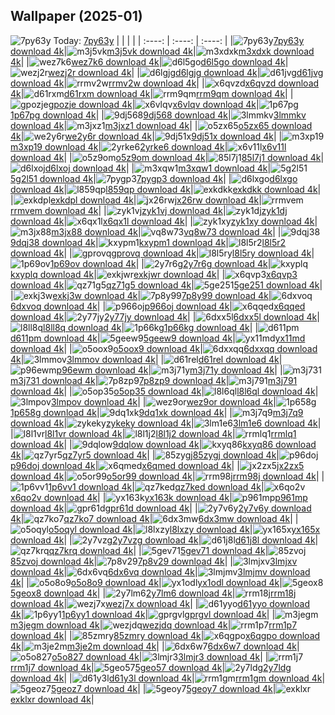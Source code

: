 ## Wallpaper (2025-01)
![7py63y](https://w.wallhaven.cc/full/7p/wallhaven-7py63y.jpg) Today: [7py63y](https://th.wallhaven.cc/small/7p/7py63y.jpg)
|      |      |      |
| :----: | :----: | :----: |
|![7py63y](https://th.wallhaven.cc/small/7p/7py63y.jpg)[7py63y download 4k](https://wallhaven.cc/w/7py63y)|![m3j5vk](https://th.wallhaven.cc/small/m3/m3j5vk.jpg)[m3j5vk download 4k](https://wallhaven.cc/w/m3j5vk)|![m3xdxk](https://th.wallhaven.cc/small/m3/m3xdxk.jpg)[m3xdxk download 4k](https://wallhaven.cc/w/m3xdxk)|
|![wez7k6](https://th.wallhaven.cc/small/we/wez7k6.jpg)[wez7k6 download 4k](https://wallhaven.cc/w/wez7k6)|![d6l5go](https://th.wallhaven.cc/small/d6/d6l5go.jpg)[d6l5go download 4k](https://wallhaven.cc/w/d6l5go)|![wezj2r](https://th.wallhaven.cc/small/we/wezj2r.jpg)[wezj2r download 4k](https://wallhaven.cc/w/wezj2r)|
|![d6lgjg](https://th.wallhaven.cc/small/d6/d6lgjg.jpg)[d6lgjg download 4k](https://wallhaven.cc/w/d6lgjg)|![d61jvg](https://th.wallhaven.cc/small/d6/d61jvg.jpg)[d61jvg download 4k](https://wallhaven.cc/w/d61jvg)|![rrmv2w](https://th.wallhaven.cc/small/rr/rrmv2w.jpg)[rrmv2w download 4k](https://wallhaven.cc/w/rrmv2w)|
|![x6qvzd](https://th.wallhaven.cc/small/x6/x6qvzd.jpg)[x6qvzd download 4k](https://wallhaven.cc/w/x6qvzd)|![d61rxm](https://th.wallhaven.cc/small/d6/d61rxm.jpg)[d61rxm download 4k](https://wallhaven.cc/w/d61rxm)|![rrm9qm](https://th.wallhaven.cc/small/rr/rrm9qm.jpg)[rrm9qm download 4k](https://wallhaven.cc/w/rrm9qm)|
|![gpozje](https://th.wallhaven.cc/small/gp/gpozje.jpg)[gpozje download 4k](https://wallhaven.cc/w/gpozje)|![x6vlqv](https://th.wallhaven.cc/small/x6/x6vlqv.jpg)[x6vlqv download 4k](https://wallhaven.cc/w/x6vlqv)|![1p67pg](https://th.wallhaven.cc/small/1p/1p67pg.jpg)[1p67pg download 4k](https://wallhaven.cc/w/1p67pg)|
|![9dj568](https://th.wallhaven.cc/small/9d/9dj568.jpg)[9dj568 download 4k](https://wallhaven.cc/w/9dj568)|![3lmmkv](https://th.wallhaven.cc/small/3l/3lmmkv.jpg)[3lmmkv download 4k](https://wallhaven.cc/w/3lmmkv)|![m3jxz1](https://th.wallhaven.cc/small/m3/m3jxz1.jpg)[m3jxz1 download 4k](https://wallhaven.cc/w/m3jxz1)|
|![o5zx65](https://th.wallhaven.cc/small/o5/o5zx65.jpg)[o5zx65 download 4k](https://wallhaven.cc/w/o5zx65)|![we2y6r](https://th.wallhaven.cc/small/we/we2y6r.jpg)[we2y6r download 4k](https://wallhaven.cc/w/we2y6r)|![9dj51x](https://th.wallhaven.cc/small/9d/9dj51x.jpg)[9dj51x download 4k](https://wallhaven.cc/w/9dj51x)|
|![m3xp19](https://th.wallhaven.cc/small/m3/m3xp19.jpg)[m3xp19 download 4k](https://wallhaven.cc/w/m3xp19)|![2yrke6](https://th.wallhaven.cc/small/2y/2yrke6.jpg)[2yrke6 download 4k](https://wallhaven.cc/w/2yrke6)|![x6v11l](https://th.wallhaven.cc/small/x6/x6v11l.jpg)[x6v11l download 4k](https://wallhaven.cc/w/x6v11l)|
|![o5z9om](https://th.wallhaven.cc/small/o5/o5z9om.jpg)[o5z9om download 4k](https://wallhaven.cc/w/o5z9om)|![85l7j1](https://th.wallhaven.cc/small/85/85l7j1.jpg)[85l7j1 download 4k](https://wallhaven.cc/w/85l7j1)|![d6lxoj](https://th.wallhaven.cc/small/d6/d6lxoj.jpg)[d6lxoj download 4k](https://wallhaven.cc/w/d6lxoj)|
|![m3xqw1](https://th.wallhaven.cc/small/m3/m3xqw1.jpg)[m3xqw1 download 4k](https://wallhaven.cc/w/m3xqw1)|![5g2l51](https://th.wallhaven.cc/small/5g/5g2l51.jpg)[5g2l51 download 4k](https://wallhaven.cc/w/5g2l51)|![7pygp3](https://th.wallhaven.cc/small/7p/7pygp3.jpg)[7pygp3 download 4k](https://wallhaven.cc/w/7pygp3)|
|![d6lxgo](https://th.wallhaven.cc/small/d6/d6lxgo.jpg)[d6lxgo download 4k](https://wallhaven.cc/w/d6lxgo)|![l859qp](https://th.wallhaven.cc/small/l8/l859qp.jpg)[l859qp download 4k](https://wallhaven.cc/w/l859qp)|![exkdkk](https://th.wallhaven.cc/small/ex/exkdkk.jpg)[exkdkk download 4k](https://wallhaven.cc/w/exkdkk)|
|![exkdpl](https://th.wallhaven.cc/small/ex/exkdpl.jpg)[exkdpl download 4k](https://wallhaven.cc/w/exkdpl)|![jx26rw](https://th.wallhaven.cc/small/jx/jx26rw.jpg)[jx26rw download 4k](https://wallhaven.cc/w/jx26rw)|![rrmvem](https://th.wallhaven.cc/small/rr/rrmvem.jpg)[rrmvem download 4k](https://wallhaven.cc/w/rrmvem)|
|![zyk1vj](https://th.wallhaven.cc/small/zy/zyk1vj.jpg)[zyk1vj download 4k](https://wallhaven.cc/w/zyk1vj)|![zyk1dj](https://th.wallhaven.cc/small/zy/zyk1dj.jpg)[zyk1dj download 4k](https://wallhaven.cc/w/zyk1dj)|![x6qx1l](https://th.wallhaven.cc/small/x6/x6qx1l.jpg)[x6qx1l download 4k](https://wallhaven.cc/w/x6qx1l)|
|![zyk1xy](https://th.wallhaven.cc/small/zy/zyk1xy.jpg)[zyk1xy download 4k](https://wallhaven.cc/w/zyk1xy)|![m3jx88](https://th.wallhaven.cc/small/m3/m3jx88.jpg)[m3jx88 download 4k](https://wallhaven.cc/w/m3jx88)|![vq8w73](https://th.wallhaven.cc/small/vq/vq8w73.jpg)[vq8w73 download 4k](https://wallhaven.cc/w/vq8w73)|
|![9dqj38](https://th.wallhaven.cc/small/9d/9dqj38.jpg)[9dqj38 download 4k](https://wallhaven.cc/w/9dqj38)|![kxypm1](https://th.wallhaven.cc/small/kx/kxypm1.jpg)[kxypm1 download 4k](https://wallhaven.cc/w/kxypm1)|![l8l5r2](https://th.wallhaven.cc/small/l8/l8l5r2.jpg)[l8l5r2 download 4k](https://wallhaven.cc/w/l8l5r2)|
|![gprovq](https://th.wallhaven.cc/small/gp/gprovq.jpg)[gprovq download 4k](https://wallhaven.cc/w/gprovq)|![l8l5ry](https://th.wallhaven.cc/small/l8/l8l5ry.jpg)[l8l5ry download 4k](https://wallhaven.cc/w/l8l5ry)|![1p69ov](https://th.wallhaven.cc/small/1p/1p69ov.jpg)[1p69ov download 4k](https://wallhaven.cc/w/1p69ov)|
|![2y7r6g](https://th.wallhaven.cc/small/2y/2y7r6g.jpg)[2y7r6g download 4k](https://wallhaven.cc/w/2y7r6g)|![kxyplq](https://th.wallhaven.cc/small/kx/kxyplq.jpg)[kxyplq download 4k](https://wallhaven.cc/w/kxyplq)|![exkjwr](https://th.wallhaven.cc/small/ex/exkjwr.jpg)[exkjwr download 4k](https://wallhaven.cc/w/exkjwr)|
|![x6qvp3](https://th.wallhaven.cc/small/x6/x6qvp3.jpg)[x6qvp3 download 4k](https://wallhaven.cc/w/x6qvp3)|![qz71g5](https://th.wallhaven.cc/small/qz/qz71g5.jpg)[qz71g5 download 4k](https://wallhaven.cc/w/qz71g5)|![5ge251](https://th.wallhaven.cc/small/5g/5ge251.jpg)[5ge251 download 4k](https://wallhaven.cc/w/5ge251)|
|![exkj3w](https://th.wallhaven.cc/small/ex/exkj3w.jpg)[exkj3w download 4k](https://wallhaven.cc/w/exkj3w)|![7p8y99](https://th.wallhaven.cc/small/7p/7p8y99.jpg)[7p8y99 download 4k](https://wallhaven.cc/w/7p8y99)|![6dxvoq](https://th.wallhaven.cc/small/6d/6dxvoq.jpg)[6dxvoq download 4k](https://wallhaven.cc/w/6dxvoq)|
|![p966oj](https://th.wallhaven.cc/small/p9/p966oj.jpg)[p966oj download 4k](https://wallhaven.cc/w/p966oj)|![x6qqed](https://th.wallhaven.cc/small/x6/x6qqed.jpg)[x6qqed download 4k](https://wallhaven.cc/w/x6qqed)|![2y77jy](https://th.wallhaven.cc/small/2y/2y77jy.jpg)[2y77jy download 4k](https://wallhaven.cc/w/2y77jy)|
|![6dxx5l](https://th.wallhaven.cc/small/6d/6dxx5l.jpg)[6dxx5l download 4k](https://wallhaven.cc/w/6dxx5l)|![l8ll8q](https://th.wallhaven.cc/small/l8/l8ll8q.jpg)[l8ll8q download 4k](https://wallhaven.cc/w/l8ll8q)|![1p66kg](https://th.wallhaven.cc/small/1p/1p66kg.jpg)[1p66kg download 4k](https://wallhaven.cc/w/1p66kg)|
|![d611pm](https://th.wallhaven.cc/small/d6/d611pm.jpg)[d611pm download 4k](https://wallhaven.cc/w/d611pm)|![5geew9](https://th.wallhaven.cc/small/5g/5geew9.jpg)[5geew9 download 4k](https://wallhaven.cc/w/5geew9)|![yx11md](https://th.wallhaven.cc/small/yx/yx11md.jpg)[yx11md download 4k](https://wallhaven.cc/w/yx11md)|
|![o5oox9](https://th.wallhaven.cc/small/o5/o5oox9.jpg)[o5oox9 download 4k](https://wallhaven.cc/w/o5oox9)|![6dxxqq](https://th.wallhaven.cc/small/6d/6dxxqq.jpg)[6dxxqq download 4k](https://wallhaven.cc/w/6dxxqq)|![3lmmov](https://th.wallhaven.cc/small/3l/3lmmov.jpg)[3lmmov download 4k](https://wallhaven.cc/w/3lmmov)|
|![d61rel](https://th.wallhaven.cc/small/d6/d61rel.jpg)[d61rel download 4k](https://wallhaven.cc/w/d61rel)|![p96ewm](https://th.wallhaven.cc/small/p9/p96ewm.jpg)[p96ewm download 4k](https://wallhaven.cc/w/p96ewm)|![m3j71y](https://th.wallhaven.cc/small/m3/m3j71y.jpg)[m3j71y download 4k](https://wallhaven.cc/w/m3j71y)|
|![m3j731](https://th.wallhaven.cc/small/m3/m3j731.jpg)[m3j731 download 4k](https://wallhaven.cc/w/m3j731)|![7p8zp9](https://th.wallhaven.cc/small/7p/7p8zp9.jpg)[7p8zp9 download 4k](https://wallhaven.cc/w/7p8zp9)|![m3j791](https://th.wallhaven.cc/small/m3/m3j791.jpg)[m3j791 download 4k](https://wallhaven.cc/w/m3j791)|
|![o5op35](https://th.wallhaven.cc/small/o5/o5op35.jpg)[o5op35 download 4k](https://wallhaven.cc/w/o5op35)|![l8l6ql](https://th.wallhaven.cc/small/l8/l8l6ql.jpg)[l8l6ql download 4k](https://wallhaven.cc/w/l8l6ql)|![3lmpov](https://th.wallhaven.cc/small/3l/3lmpov.jpg)[3lmpov download 4k](https://wallhaven.cc/w/3lmpov)|
|![wez9or](https://th.wallhaven.cc/small/we/wez9or.jpg)[wez9or download 4k](https://wallhaven.cc/w/wez9or)|![1p658g](https://th.wallhaven.cc/small/1p/1p658g.jpg)[1p658g download 4k](https://wallhaven.cc/w/1p658g)|![9dq1xk](https://th.wallhaven.cc/small/9d/9dq1xk.jpg)[9dq1xk download 4k](https://wallhaven.cc/w/9dq1xk)|
|![m3j7q9](https://th.wallhaven.cc/small/m3/m3j7q9.jpg)[m3j7q9 download 4k](https://wallhaven.cc/w/m3j7q9)|![zykeky](https://th.wallhaven.cc/small/zy/zykeky.jpg)[zykeky download 4k](https://wallhaven.cc/w/zykeky)|![3lm1e6](https://th.wallhaven.cc/small/3l/3lm1e6.jpg)[3lm1e6 download 4k](https://wallhaven.cc/w/3lm1e6)|
|![l8l1vr](https://th.wallhaven.cc/small/l8/l8l1vr.jpg)[l8l1vr download 4k](https://wallhaven.cc/w/l8l1vr)|![l8l1j2](https://th.wallhaven.cc/small/l8/l8l1j2.jpg)[l8l1j2 download 4k](https://wallhaven.cc/w/l8l1j2)|![rrmlq1](https://th.wallhaven.cc/small/rr/rrmlq1.jpg)[rrmlq1 download 4k](https://wallhaven.cc/w/rrmlq1)|
|![9dqlow](https://th.wallhaven.cc/small/9d/9dqlow.jpg)[9dqlow download 4k](https://wallhaven.cc/w/9dqlow)|![kxyq86](https://th.wallhaven.cc/small/kx/kxyq86.jpg)[kxyq86 download 4k](https://wallhaven.cc/w/kxyq86)|![qz7yr5](https://th.wallhaven.cc/small/qz/qz7yr5.jpg)[qz7yr5 download 4k](https://wallhaven.cc/w/qz7yr5)|
|![85zygj](https://th.wallhaven.cc/small/85/85zygj.jpg)[85zygj download 4k](https://wallhaven.cc/w/85zygj)|![p96doj](https://th.wallhaven.cc/small/p9/p96doj.jpg)[p96doj download 4k](https://wallhaven.cc/w/p96doj)|![x6qmed](https://th.wallhaven.cc/small/x6/x6qmed.jpg)[x6qmed download 4k](https://wallhaven.cc/w/x6qmed)|
|![jx2zx5](https://th.wallhaven.cc/small/jx/jx2zx5.jpg)[jx2zx5 download 4k](https://wallhaven.cc/w/jx2zx5)|![o5or99](https://th.wallhaven.cc/small/o5/o5or99.jpg)[o5or99 download 4k](https://wallhaven.cc/w/o5or99)|![rrm98j](https://th.wallhaven.cc/small/rr/rrm98j.jpg)[rrm98j download 4k](https://wallhaven.cc/w/rrm98j)|
|![1p6vv1](https://th.wallhaven.cc/small/1p/1p6vv1.jpg)[1p6vv1 download 4k](https://wallhaven.cc/w/1p6vv1)|![qz7ked](https://th.wallhaven.cc/small/qz/qz7ked.jpg)[qz7ked download 4k](https://wallhaven.cc/w/qz7ked)|![x6qo2v](https://th.wallhaven.cc/small/x6/x6qo2v.jpg)[x6qo2v download 4k](https://wallhaven.cc/w/x6qo2v)|
|![yx163k](https://th.wallhaven.cc/small/yx/yx163k.jpg)[yx163k download 4k](https://wallhaven.cc/w/yx163k)|![p961mp](https://th.wallhaven.cc/small/p9/p961mp.jpg)[p961mp download 4k](https://wallhaven.cc/w/p961mp)|![gpr61d](https://th.wallhaven.cc/small/gp/gpr61d.jpg)[gpr61d download 4k](https://wallhaven.cc/w/gpr61d)|
|![2y7v6y](https://th.wallhaven.cc/small/2y/2y7v6y.jpg)[2y7v6y download 4k](https://wallhaven.cc/w/2y7v6y)|![qz7ko7](https://th.wallhaven.cc/small/qz/qz7ko7.jpg)[qz7ko7 download 4k](https://wallhaven.cc/w/qz7ko7)|![6dx3mw](https://th.wallhaven.cc/small/6d/6dx3mw.jpg)[6dx3mw download 4k](https://wallhaven.cc/w/6dx3mw)|
|![o5oqyl](https://th.wallhaven.cc/small/o5/o5oqyl.jpg)[o5oqyl download 4k](https://wallhaven.cc/w/o5oqyl)|![l8lxzy](https://th.wallhaven.cc/small/l8/l8lxzy.jpg)[l8lxzy download 4k](https://wallhaven.cc/w/l8lxzy)|![yx165x](https://th.wallhaven.cc/small/yx/yx165x.jpg)[yx165x download 4k](https://wallhaven.cc/w/yx165x)|
|![2y7vzg](https://th.wallhaven.cc/small/2y/2y7vzg.jpg)[2y7vzg download 4k](https://wallhaven.cc/w/2y7vzg)|![d61j8l](https://th.wallhaven.cc/small/d6/d61j8l.jpg)[d61j8l download 4k](https://wallhaven.cc/w/d61j8l)|![qz7krq](https://th.wallhaven.cc/small/qz/qz7krq.jpg)[qz7krq download 4k](https://wallhaven.cc/w/qz7krq)|
|![5gev71](https://th.wallhaven.cc/small/5g/5gev71.jpg)[5gev71 download 4k](https://wallhaven.cc/w/5gev71)|![85zvoj](https://th.wallhaven.cc/small/85/85zvoj.jpg)[85zvoj download 4k](https://wallhaven.cc/w/85zvoj)|![7p8v29](https://th.wallhaven.cc/small/7p/7p8v29.jpg)[7p8v29 download 4k](https://wallhaven.cc/w/7p8v29)|
|![3lmjxv](https://th.wallhaven.cc/small/3l/3lmjxv.jpg)[3lmjxv download 4k](https://wallhaven.cc/w/3lmjxv)|![6dx6vq](https://th.wallhaven.cc/small/6d/6dx6vq.jpg)[6dx6vq download 4k](https://wallhaven.cc/w/6dx6vq)|![3lmjmv](https://th.wallhaven.cc/small/3l/3lmjmv.jpg)[3lmjmv download 4k](https://wallhaven.cc/w/3lmjmv)|
|![o5o8o9](https://th.wallhaven.cc/small/o5/o5o8o9.jpg)[o5o8o9 download 4k](https://wallhaven.cc/w/o5o8o9)|![yx1odl](https://th.wallhaven.cc/small/yx/yx1odl.jpg)[yx1odl download 4k](https://wallhaven.cc/w/yx1odl)|![5geox8](https://th.wallhaven.cc/small/5g/5geox8.jpg)[5geox8 download 4k](https://wallhaven.cc/w/5geox8)|
|![2y7lm6](https://th.wallhaven.cc/small/2y/2y7lm6.jpg)[2y7lm6 download 4k](https://wallhaven.cc/w/2y7lm6)|![rrm18j](https://th.wallhaven.cc/small/rr/rrm18j.jpg)[rrm18j download 4k](https://wallhaven.cc/w/rrm18j)|![wezj7x](https://th.wallhaven.cc/small/we/wezj7x.jpg)[wezj7x download 4k](https://wallhaven.cc/w/wezj7x)|
|![d61yyo](https://th.wallhaven.cc/small/d6/d61yyo.jpg)[d61yyo download 4k](https://wallhaven.cc/w/d61yyo)|![1p6yy1](https://th.wallhaven.cc/small/1p/1p6yy1.jpg)[1p6yy1 download 4k](https://wallhaven.cc/w/1p6yy1)|![gprgvl](https://th.wallhaven.cc/small/gp/gprgvl.jpg)[gprgvl download 4k](https://wallhaven.cc/w/gprgvl)|
|![m3jegm](https://th.wallhaven.cc/small/m3/m3jegm.jpg)[m3jegm download 4k](https://wallhaven.cc/w/m3jegm)|![wezjdq](https://th.wallhaven.cc/small/we/wezjdq.jpg)[wezjdq download 4k](https://wallhaven.cc/w/wezjdq)|![rrm1p7](https://th.wallhaven.cc/small/rr/rrm1p7.jpg)[rrm1p7 download 4k](https://wallhaven.cc/w/rrm1p7)|
|![85zmry](https://th.wallhaven.cc/small/85/85zmry.jpg)[85zmry download 4k](https://wallhaven.cc/w/85zmry)|![x6qgpo](https://th.wallhaven.cc/small/x6/x6qgpo.jpg)[x6qgpo download 4k](https://wallhaven.cc/w/x6qgpo)|![m3je2m](https://th.wallhaven.cc/small/m3/m3je2m.jpg)[m3je2m download 4k](https://wallhaven.cc/w/m3je2m)|
|![6dx6w7](https://th.wallhaven.cc/small/6d/6dx6w7.jpg)[6dx6w7 download 4k](https://wallhaven.cc/w/6dx6w7)|![o5o827](https://th.wallhaven.cc/small/o5/o5o827.jpg)[o5o827 download 4k](https://wallhaven.cc/w/o5o827)|![3lmjr3](https://th.wallhaven.cc/small/3l/3lmjr3.jpg)[3lmjr3 download 4k](https://wallhaven.cc/w/3lmjr3)|
|![rrm1j7](https://th.wallhaven.cc/small/rr/rrm1j7.jpg)[rrm1j7 download 4k](https://wallhaven.cc/w/rrm1j7)|![5geo57](https://th.wallhaven.cc/small/5g/5geo57.jpg)[5geo57 download 4k](https://wallhaven.cc/w/5geo57)|![2y7ldg](https://th.wallhaven.cc/small/2y/2y7ldg.jpg)[2y7ldg download 4k](https://wallhaven.cc/w/2y7ldg)|
|![d61y3l](https://th.wallhaven.cc/small/d6/d61y3l.jpg)[d61y3l download 4k](https://wallhaven.cc/w/d61y3l)|![rrm1gm](https://th.wallhaven.cc/small/rr/rrm1gm.jpg)[rrm1gm download 4k](https://wallhaven.cc/w/rrm1gm)|![5geoz7](https://th.wallhaven.cc/small/5g/5geoz7.jpg)[5geoz7 download 4k](https://wallhaven.cc/w/5geoz7)|
|![5geoy7](https://th.wallhaven.cc/small/5g/5geoy7.jpg)[5geoy7 download 4k](https://wallhaven.cc/w/5geoy7)|![exklxr](https://th.wallhaven.cc/small/ex/exklxr.jpg)[exklxr download 4k](https://wallhaven.cc/w/exklxr)|